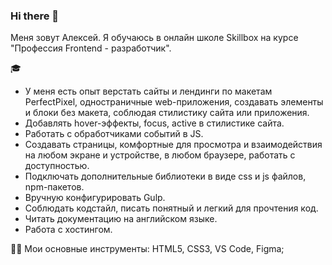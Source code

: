 ### Hi there 👋
Меня зовут Алексей. Я обучаюсь в онлайн школе Skillbox на курсе "Профессия Frontend - разработчик".

🎓 
- У меня есть опыт верстать сайты и лендинги по макетам PerfectPixel, одностраничные web-приложения, создавать элементы и
блоки без макета, соблюдая стилистику сайта или приложения.
- Добавлять hover-эффекты, focus, active в стилистике сайта.
- Работать с обработчиками событий в JS.
- Создавать страницы, комфортные для просмотра и взаимодействия на любом экране и устройстве, в
любом браузере, работать с доступностью.
- Подключать дополнительные библиотеки в виде css и js файлов, npm-пакетов.
- Вручную конфигурировать Gulp.
- Соблюдать кодстайл, писать понятный и легкий для прочтения код.
- Читать документацию на английском языке.
- Работа с хостингом.

👩‍💻
Мои основные инструменты: HTML5, CSS3, VS Code, Figma;
